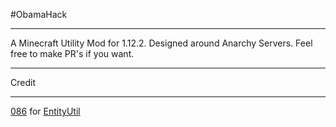 #ObamaHack
 ***
 A Minecraft Utility Mod for 1.12.2. Designed around Anarchy Servers.
 Feel free to make PR's if you want.
 ***
 Credit
 ***
 [086](https://github.com/zeroeightysix) for [EntityUtil](https://github.com/obamadevelopment/custombase/blob/master/src/main/java/git/obamadev/rewrite/utils/EntityUtil.java)